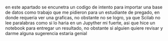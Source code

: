 en este apartado se encunetra un codigo de intento para importar una base de datos como trabajo que me pidieron para un estudiante de pregado, en donde requeria ver una graficas, no obstante no se logro, ya que Scilab no lee paralabras como si lo haria en un Jupyther mi fuerte, asi que hice un notebook para entregar un resultado, no obstante si alguien quiere revisar y darme alguna sugerencia estaria genial
